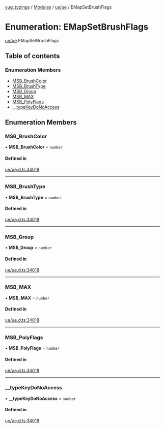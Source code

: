 [yug_typings](../README.md) / [Modules](../modules.md) / [ue/ue](../modules/ue_ue.md) / EMapSetBrushFlags

# Enumeration: EMapSetBrushFlags

[ue/ue](../modules/ue_ue.md).EMapSetBrushFlags

## Table of contents

### Enumeration Members

- [MSB\_BrushColor](ue_ue.EMapSetBrushFlags.md#msb_brushcolor)
- [MSB\_BrushType](ue_ue.EMapSetBrushFlags.md#msb_brushtype)
- [MSB\_Group](ue_ue.EMapSetBrushFlags.md#msb_group)
- [MSB\_MAX](ue_ue.EMapSetBrushFlags.md#msb_max)
- [MSB\_PolyFlags](ue_ue.EMapSetBrushFlags.md#msb_polyflags)
- [\_\_typeKeyDoNoAccess](ue_ue.EMapSetBrushFlags.md#__typekeydonoaccess)

## Enumeration Members

### MSB\_BrushColor

• **MSB\_BrushColor** = `number`

#### Defined in

[ue/ue.d.ts:34018](https://github.com/YugMetaverse/yug_typings/blob/b7d9b19/ue/ue.d.ts#L34018)

___

### MSB\_BrushType

• **MSB\_BrushType** = `number`

#### Defined in

[ue/ue.d.ts:34018](https://github.com/YugMetaverse/yug_typings/blob/b7d9b19/ue/ue.d.ts#L34018)

___

### MSB\_Group

• **MSB\_Group** = `number`

#### Defined in

[ue/ue.d.ts:34018](https://github.com/YugMetaverse/yug_typings/blob/b7d9b19/ue/ue.d.ts#L34018)

___

### MSB\_MAX

• **MSB\_MAX** = `number`

#### Defined in

[ue/ue.d.ts:34018](https://github.com/YugMetaverse/yug_typings/blob/b7d9b19/ue/ue.d.ts#L34018)

___

### MSB\_PolyFlags

• **MSB\_PolyFlags** = `number`

#### Defined in

[ue/ue.d.ts:34018](https://github.com/YugMetaverse/yug_typings/blob/b7d9b19/ue/ue.d.ts#L34018)

___

### \_\_typeKeyDoNoAccess

• **\_\_typeKeyDoNoAccess** = `number`

#### Defined in

[ue/ue.d.ts:34018](https://github.com/YugMetaverse/yug_typings/blob/b7d9b19/ue/ue.d.ts#L34018)
